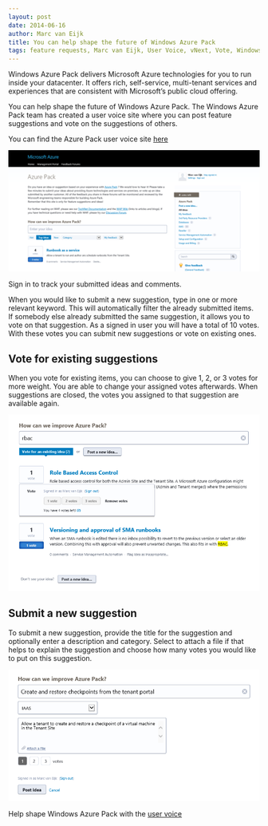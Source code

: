 ```yaml
---
layout: post
date: 2014-06-16
author: Marc van Eijk
title: You can help shape the future of Windows Azure Pack
tags: feature requests, Marc van Eijk, User Voice, vNext, Vote, Windows Azure Pack
---
```

Windows Azure Pack delivers Microsoft Azure technologies for you to run inside your datacenter. It offers rich, self-service, multi-tenant services and experiences that are consistent with Microsoft’s public cloud offering.

You can help shape the future of Windows Azure Pack. The Windows Azure Pack team has created a user voice site where you can post feature suggestions and vote on the suggestions of others.

You can find the Azure Pack user voice site [here](http://feedback.azure.com/forums/255259-azure-pack)

<img src="/images/2014-06-16/01-General.png" width="710">

Sign in to track your submitted ideas and comments.

When you would like to submit a new suggestion, type in one or more relevant keyword. This will automatically filter the already submitted items. If somebody else already submitted the same suggestion, it allows you to vote on that suggestion. As a signed in user you will have a total of 10 votes. With these votes you can submit new suggestions or vote on existing ones.

## Vote for existing suggestions

When you vote for existing items, you can choose to give 1, 2, or 3 votes for more weight. You are able to change your assigned votes afterwards. When suggestions are closed, the votes you assigned to that suggestion are available again.

<img src="/images/2014-06-16/02-Vote-for-exisiting-idea.png" width="720">

## Submit a new suggestion

To submit a new suggestion, provide the title for the suggestion and optionally enter a description and category. Select to attach a file if that helps to explain the suggestion and choose how many votes you would like to put on this suggestion.

<img src="/images/2014-06-16/03-Post-new-idea.png" width="730">

Help shape Windows Azure Pack with the [user voice](http://feedback.azure.com/forums/255259-azure-pack)
